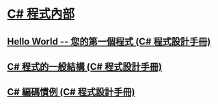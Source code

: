 # [C# 程式內部](index.md)
## [Hello World -- 您的第一個程式 (C# 程式設計手冊)](hello-world-your-first-program.md)
## [C# 程式的一般結構 (C# 程式設計手冊)](general-structure-of-a-csharp-program.md)
## [C# 編碼慣例 (C# 程式設計手冊)](coding-conventions.md)

